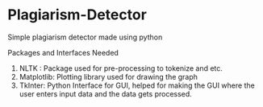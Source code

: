 # Plagiarism-Detector
Simple plagiarism detector made using python

Packages and Interfaces Needed
1. NLTK : Package used for pre-processing to tokenize and etc.
2. Matplotlib: Plotting library used for drawing the graph
3. TkInter: Python Interface for GUI, helped for making the GUI where the user enters input data and the data gets processed.
